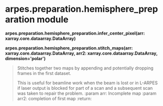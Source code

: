 # arpes.preparation.hemisphere\_preparation module

**arpes.preparation.hemisphere\_preparation.infer\_center\_pixel(arr:
xarray.core.dataarray.DataArray)**

**arpes.preparation.hemisphere\_preparation.stitch\_maps(arr:
xarray.core.dataarray.DataArray, arr2: xarray.core.dataarray.DataArray,
dimension='polar')**

> Stitches together two maps by appending and potentially dropping
> frames in the first dataset.
> 
> This is useful for beamline work when the beam is lost or in L-ARPES
> if laser output is blocked for part of a scan and a subsequent scan
> was taken to repair the problem. :param arr: Incomplete map :param
> arr2: completion of first map :return:
